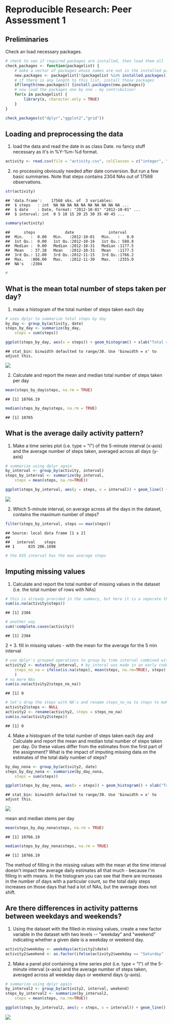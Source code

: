 # Reproducible Research: Peer Assessment 1
## Preliminaries
Check an load necessary packages.   

```r
# check to see if required packages are installed, then load them all
check_packages <- function(packagelist) {
    # make a vector of packages whose names are not in the installed packages
    new.packages <- packagelist[!(packagelist %in% installed.packages()[,"Package"])]
    # if there is any length to this list, install those packages
    if(length(new.packages)) {install.packages(new.packages)}
    # now load the packages one by one - my contribution!
    for(x in packagelist) {
        library(x, character.only = TRUE)
    }
}

check_packages(c("dplyr","ggplot2","grid"))
```


## Loading and preprocessing the data
1. load the data and read the date in as class Date. no fancy stuff necessary as it's in %Y-%m-%d format.  

```r
activity <- read.csv(file = "activity.csv", colClasses = c("integer", "Date", "integer"))
```

2. no processing obviously needed after date conversion. But run a few basic summaries. Note that steps contains 2304 NAs out of 17568 observations.  

```r
str(activity)
```

```
## 'data.frame':	17568 obs. of  3 variables:
##  $ steps   : int  NA NA NA NA NA NA NA NA NA NA ...
##  $ date    : Date, format: "2012-10-01" "2012-10-01" ...
##  $ interval: int  0 5 10 15 20 25 30 35 40 45 ...
```

```r
summary(activity)
```

```
##      steps             date               interval     
##  Min.   :  0.00   Min.   :2012-10-01   Min.   :   0.0  
##  1st Qu.:  0.00   1st Qu.:2012-10-16   1st Qu.: 588.8  
##  Median :  0.00   Median :2012-10-31   Median :1177.5  
##  Mean   : 37.38   Mean   :2012-10-31   Mean   :1177.5  
##  3rd Qu.: 12.00   3rd Qu.:2012-11-15   3rd Qu.:1766.2  
##  Max.   :806.00   Max.   :2012-11-30   Max.   :2355.0  
##  NA's   :2304
```

```r
# 
```

## What is the mean total number of steps taken per day?  
1. make a histogram of the total number of steps taken each day  

```r
# uses dplyr to summarize total steps by day
by_day <- group_by(activity, date)
steps_by_day <- summarize(by_day,
    steps = sum(steps))

ggplot(steps_by_day, aes(x = steps)) + geom_histogram() + xlab("Total steps per day") + ylab("Count of days")
```

```
## stat_bin: binwidth defaulted to range/30. Use 'binwidth = x' to adjust this.
```

![](PA1_template_files/figure-html/histogram-1.png) 

2. Calculate and report the mean and median total number of steps taken per day  

```r
mean(steps_by_day$steps, na.rm = TRUE)
```

```
## [1] 10766.19
```

```r
median(steps_by_day$steps, na.rm = TRUE)
```

```
## [1] 10765
```


## What is the average daily activity pattern?  
1. Make a time series plot (i.e. type = "l") of the 5-minute interval (x-axis) and the average number of steps taken, averaged across all days (y-axis)  

```r
# summarize using dplyr again
by_interval <- group_by(activity, interval)
steps_by_interval <- summarize(by_interval,
    steps = mean(steps, na.rm=TRUE))

ggplot(steps_by_interval, aes(y = steps, x = interval)) + geom_line() + xlab("5 min interval") + ylab("Average steps")
```

![](PA1_template_files/figure-html/daily_pattern-1.png) 

2. Which 5-minute interval, on average across all the days in the dataset, contains the maximum number of steps?  

```r
filter(steps_by_interval, steps == max(steps))
```

```
## Source: local data frame [1 x 2]
## 
##   interval    steps
## 1      835 206.1698
```

```r
# the 835 interval has the max average steps
```

## Imputing missing values  
1. Calculate and report the total number of missing values in the dataset (i.e. the total number of rows with NAs)  

```r
# this is already provided in the summary, but here it is a seperate thing
sum(is.na(activity$steps))
```

```
## [1] 2304
```

```r
# another way
sum(!complete.cases(activity))
```

```
## [1] 2304
```

2 + 3. fill in missing values - with the mean for the average for the 5 min interval  

```r
# use dplyr's grouped operations to group by time interval combined with mutate to create a new variable where all the missing values are replaced by the group (i.e. time interval) mean
activity2 <- mutate(by_interval, # by_interal was made in an early code chunk
    steps_no_na = ifelse(is.na(steps), mean(steps, na.rm=TRUE), steps)
    )
# no more NAs
sum(is.na(activity2$steps_no_na))
```

```
## [1] 0
```

```r
# let's drop the steps with NA's and rename steps_no_na to steps to make things easier moving forward
activity2$steps <- NULL
activity2 <- rename(activity2, steps = steps_no_na)
sum(is.na(activity2$steps))
```

```
## [1] 0
```

4. Make a histogram of the total number of steps taken each day and Calculate and report the mean and median total number of steps taken per day. Do these values differ from the estimates from the first part of the assignment? What is the impact of imputing missing data on the estimates of the total daily number of steps?  

```r
by_day_nona <- group_by(activity2, date)
steps_by_day_nona <- summarize(by_day_nona,
    steps = sum(steps))

ggplot(steps_by_day_nona, aes(x = steps)) + geom_histogram() + xlab("Total steps per day") + ylab("Count of days")
```

```
## stat_bin: binwidth defaulted to range/30. Use 'binwidth = x' to adjust this.
```

![](PA1_template_files/figure-html/histogram_nona-1.png) 

mean and median stems per day   

```r
mean(steps_by_day_nona$steps, na.rm = TRUE)
```

```
## [1] 10766.19
```

```r
median(steps_by_day_nona$steps, na.rm = TRUE)
```

```
## [1] 10766.19
```
The method of filling in the missing values with the mean at the time interval doesn't impact the average daily estimates all that much - because I'm filling in with means. In the histogram you can see that there are increases in the number of days with a particular count, so the total daily steps increases on those days that had a lot of NAs, but the average does not shift.  

## Are there differences in activity patterns between weekdays and weekends?  
1. Using the dataset with the filled-in missing values, create a new factor variable in the dataset with two levels -- "weekday" and "weekend" indicating whether a given date is a weekday or weekend day.  

```r
activity2$weekday <- weekdays(activity2$date)
activity2$weekend <- as.factor(ifelse(activity2$weekday == "Saturday" | activity2$weekday == "Sunday", "weekend", "weekday"))
```

2. Make a panel plot containing a time series plot (i.e. type = "l") of the 5-minute interval (x-axis) and the average number of steps taken, averaged across all weekday days or weekend days (y-axis).  

```r
# summarize using dplyr again
by_interval2 <- group_by(activity2, interval, weekend)
steps_by_interval2 <- summarize(by_interval2,
    steps = mean(steps, na.rm=TRUE))

ggplot(steps_by_interval2, aes(y = steps, x = interval)) + geom_line() + xlab("5 min interval") + ylab("Average steps") + facet_grid(weekend ~ .)
```

![](PA1_template_files/figure-html/weekday_end_pattern-1.png) 
